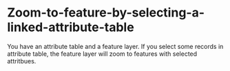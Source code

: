 # Zoom-to-feature-by-selecting-a-linked-attribute-table
You have an attribute table and a feature layer. If you select some records in attribute table, the feature layer will zoom to features with selected attritbues.
